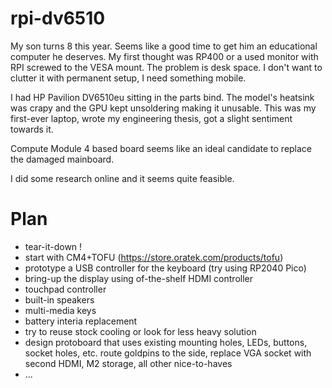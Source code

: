 # rpi-dv6510

My son turns 8 this year. Seems like a good time to get him an educational computer he deserves. My first thought was RP400 or a used monitor with RPI screwed to the VESA mount. The problem is desk space. I don't want to clutter it with permanent setup, I need something mobile.

I had HP Pavilion DV6510eu sitting in the parts bind. The model's heatsink was crapy and the GPU kept unsoldering making it unusable.
This was my first-ever laptop, wrote my engineering thesis, got a slight sentiment towards it.

Compute Module 4 based board seems like an ideal candidate to replace the damaged mainboard.

I did some research online and it seems quite feasible.

# Plan

- tear-it-down !
- start with CM4+TOFU (https://store.oratek.com/products/tofu)
- prototype a USB controller for the keyboard (try using RP2040 Pico)
- bring-up the display using of-the-shelf HDMI controller
- touchpad controller
- built-in speakers
- multi-media keys
- battery interia replacement
- try to reuse stock cooling or look for less heavy solution
- design protoboard that uses existing mounting holes, LEDs, buttons, socket holes, etc. route goldpins to the side, replace VGA socket with second HDMI, M2 storage, all other nice-to-haves
- ...
